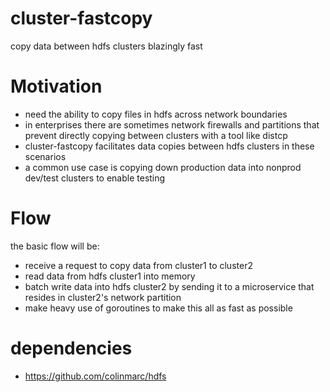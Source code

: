 # cluster-fastcopy
copy data between hdfs clusters blazingly fast

# Motivation
- need the ability to copy files in hdfs across network boundaries
- in enterprises there are sometimes network firewalls and partitions that prevent directly copying between clusters with a tool like distcp
- cluster-fastcopy facilitates data copies between hdfs clusters in these scenarios
- a common use case is copying down production data into nonprod dev/test clusters to enable testing


# Flow
the basic flow will be:

- receive a request to copy data from cluster1 to cluster2
- read data from hdfs cluster1 into memory 
- batch write data into hdfs cluster2 by sending it to a microservice that resides in cluster2's network partition
- make heavy use of goroutines to make this all as fast as possible


# dependencies
- https://github.com/colinmarc/hdfs

